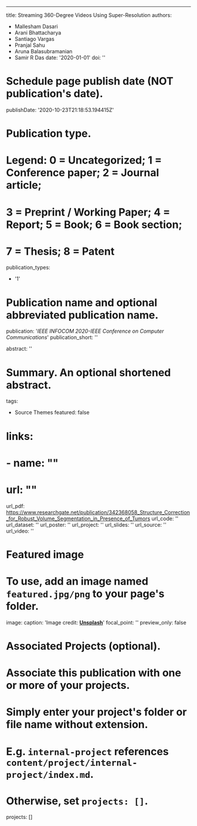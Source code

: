 ---
title: Streaming 360-Degree Videos Using Super-Resolution
authors:
- Mallesham Dasari
- Arani Bhattacharya
- Santiago Vargas
- Pranjal Sahu
- Aruna Balasubramanian
- Samir R Das
date: '2020-01-01'
doi: ''

# Schedule page publish date (NOT publication's date).
publishDate: '2020-10-23T21:18:53.194415Z'

# Publication type.
# Legend: 0 = Uncategorized; 1 = Conference paper; 2 = Journal article;
# 3 = Preprint / Working Paper; 4 = Report; 5 = Book; 6 = Book section;
# 7 = Thesis; 8 = Patent
publication_types:
- '1'

# Publication name and optional abbreviated publication name.
publication: '*IEEE INFOCOM 2020-IEEE Conference on Computer Communications*'
publication_short: ''

abstract: ''

# Summary. An optional shortened abstract.

tags:
- Source Themes
featured: false

# links:
# - name: ""
#   url: ""
url_pdf: https://www.researchgate.net/publication/342368058_Structure_Correction_for_Robust_Volume_Segmentation_in_Presence_of_Tumors
url_code: ''
url_dataset: ''
url_poster: ''
url_project: ''
url_slides: ''
url_source: ''
url_video: ''

# Featured image
# To use, add an image named `featured.jpg/png` to your page's folder. 
image:
  caption: 'Image credit: [**Unsplash**](https://unsplash.com/photos/jdD8gXaTZsc)'
  focal_point: ''
  preview_only: false

# Associated Projects (optional).
#   Associate this publication with one or more of your projects.
#   Simply enter your project's folder or file name without extension.
#   E.g. `internal-project` references `content/project/internal-project/index.md`.
#   Otherwise, set `projects: []`.
projects: []

